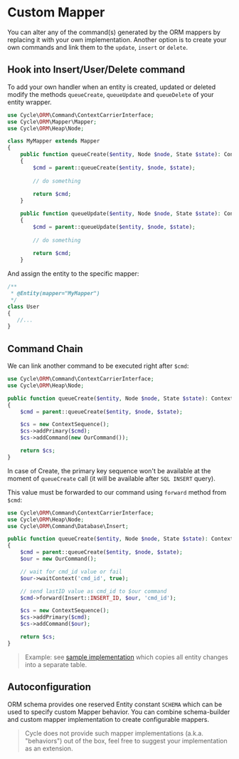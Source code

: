 # Custom Mapper
You can alter any of the command(s) generated by the ORM mappers by replacing it with your own implementation. Another option is to create your own commands and link them to the `update`, `insert` or `delete`.

## Hook into Insert/User/Delete command
To add your own handler when an entity is created, updated or deleted modify the methods `queueCreate`, `queueUpdate` and `queueDelete` of
your entity wrapper.

```php
use Cycle\ORM\Command\ContextCarrierInterface;
use Cycle\ORM\Mapper\Mapper;
use Cycle\ORM\Heap\Node;

class MyMapper extends Mapper
{
    public function queueCreate($entity, Node $node, State $state): ContextCarrierInterface
    {
        $cmd = parent::queueCreate($entity, $node, $state);
        
        // do something
        
        return $cmd;
    }

    public function queueUpdate($entity, Node $node, State $state): ContextCarrierInterface
    {
        $cmd = parent::queueUpdate($entity, $node, $state);
        
        // do something
        
        return $cmd;
    }
```

And assign the entity to the specific mapper:

```php
/**
 * @Entity(mapper="MyMapper")
 */
class User
{
   //...
}
```

## Command Chain
We can link another command to be executed right after `$cmd`:

```php
use Cycle\ORM\Command\ContextCarrierInterface;
use Cycle\ORM\Heap\Node;

public function queueCreate($entity, Node $node, State $state): ContextCarrierInterface
{
    $cmd = parent::queueCreate($entity, $node, $state);

    $cs = new ContextSequence();
    $cs->addPrimary($cmd);
    $cs->addCommand(new OurCommand());

    return $cs;
}
```

In case of Create, the primary key sequence won't be available at the moment of `queueCreate` call (it will be available after `SQL INSERT` query).

This value must be forwarded to our command using `forward` method from `$cmd`:

```php
use Cycle\ORM\Command\ContextCarrierInterface;
use Cycle\ORM\Heap\Node;
use Cycle\ORM\Command\Database\Insert;

public function queueCreate($entity, Node $node, State $state): ContextCarrierInterface
{
    $cmd = parent::queueCreate($entity, $node, $state);
    $our = new OurCommand();

    // wait for cmd_id value or fail
    $our->waitContext('cmd_id', true);

    // send lastID value as cmd_id to $our command
    $cmd->forward(Insert::INSERT_ID, $our, 'cmd_id');

    $cs = new ContextSequence();
    $cs->addPrimary($cmd);
    $cs->addCommand($our);

    return $cs;
}
```

> Example: see [sample implementation](https://github.com/cycle/orm/blob/master/tests/ORM/Fixtures/UserSnapshotMapper.php) which copies all entity changes into a separate table.

## Autoconfiguration
ORM schema provides one reserved Entity constant `SCHEMA` which can be used to specify custom Mapper behavior. You can combine schema-builder and custom mapper implementation to create configurable mappers.

> Cycle does not provide such mapper implementations (a.k.a. "behaviors") out of the box, feel free to suggest your implementation as an extension.
